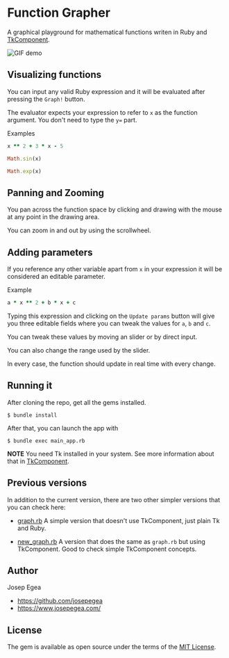 # Function Grapher

A graphical playground for mathematical functions writen in Ruby and
[TkComponent](https://github.com/josepegea/tk_component).

![GIF demo](https://i.ibb.co/FVmNdCV/Teaser.gif)

## Visualizing functions

You can input any valid Ruby expression and it will be evaluated after
pressing the `Graph!` button.

The evaluator expects your expression to refer to `x` as the function
argument. You don't need to type the `y=` part.

Examples

``` ruby
x ** 2 + 3 * x - 5
```

``` ruby
Math.sin(x)
```

``` ruby
Math.exp(x)
```

## Panning and Zooming

You pan across the function space by clicking and drawing with the
mouse at any point in the drawing area.

You can zoom in and out by using the scrollwheel.


## Adding parameters

If you reference any other variable apart from `x` in your expression
it will be considered an editable parameter.

Example

``` ruby
a * x ** 2 + b * x + c
```

Typing this expression and clicking on the `Update params` button will
give you three editable fields where you can tweak the values for `a`,
`b` and `c`.

You can tweak these values by moving an slider or by direct input.

You can also change the range used by the slider.

In every case, the function should update in real time with every
change.

## Running it

After cloning the repo, get all the gems installed.

    $ bundle install

After that, you can launch the app with

    $ bundle exec main_app.rb

**NOTE** You need Tk installed in your system. See more information
about that in
[TkComponent](https://github.com/josepegea/tk_component).

## Previous versions

In addition to the current version, there are two other simpler
versions that you can check here:

- [graph.rb](graph.rb) A simple version that doesn't use TkComponent, just plain
  Tk and Ruby.

- [new_graph.rb](new_graph.rb) A version that does the same as `graph.rb` but using
  TkComponent. Good to check simple TkComponent concepts.

## Author

Josep Egea
  - <https://github.com/josepegea>
  - <https://www.josepegea.com/>

## License

The gem is available as open source under the terms of the [MIT
License](https://opensource.org/licenses/MIT).
